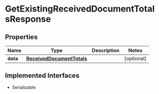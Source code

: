 

# GetExistingReceivedDocumentTotalsResponse



## Properties

Name | Type | Description | Notes
------------ | ------------- | ------------- | -------------
**data** | [**ReceivedDocumentTotals**](ReceivedDocumentTotals.md) |  |  [optional]


## Implemented Interfaces

* Serializable


